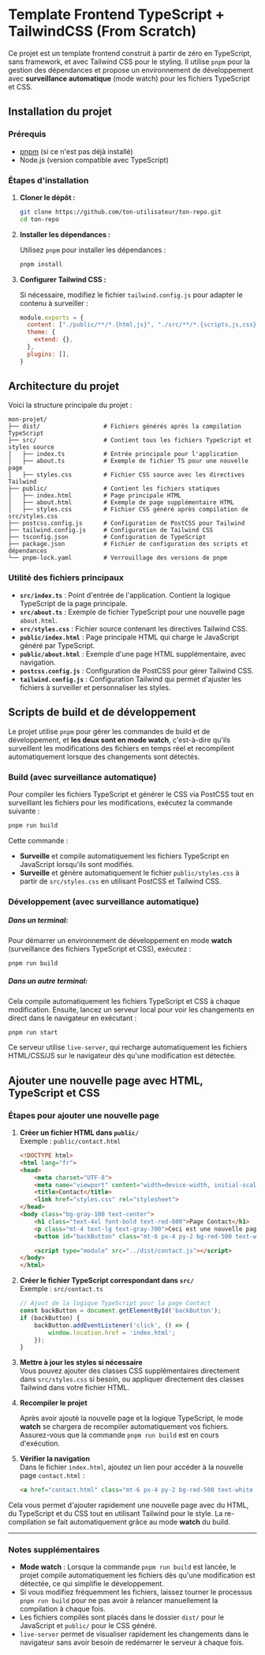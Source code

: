 
# Template Frontend TypeScript + TailwindCSS (From Scratch)

Ce projet est un template frontend construit à partir de zéro en TypeScript, sans framework, et avec Tailwind CSS pour le styling. Il utilise `pnpm` pour la gestion des dépendances et propose un environnement de développement avec **surveillance automatique** (mode watch) pour les fichiers TypeScript et CSS.

## Installation du projet

### Prérequis
- [pnpm](https://pnpm.io/installation) (si ce n'est pas déjà installé)
- Node.js (version compatible avec TypeScript)

### Étapes d'installation

1. **Cloner le dépôt :**

   ```bash
   git clone https://github.com/ton-utilisateur/ton-repo.git
   cd ton-repo
   ```

2. **Installer les dépendances :**

   Utilisez `pnpm` pour installer les dépendances :

   ```bash
   pnpm install
   ```

3. **Configurer Tailwind CSS :**

   Si nécessaire, modifiez le fichier `tailwind.config.js` pour adapter le contenu à surveiller :

   ```js
   module.exports = {
     content: ["./public/**/*.{html,js}", "./src/**/*.{scripts,js,css}"],
     theme: {
       extend: {},
     },
     plugins: [],
   }
   ```

## Architecture du projet

Voici la structure principale du projet :

```
mon-projet/
├── dist/                  # Fichiers générés après la compilation TypeScript
├── src/                   # Contient tous les fichiers TypeScript et styles source
│   ├── index.ts           # Entrée principale pour l'application
│   ├── about.ts           # Exemple de fichier TS pour une nouvelle page
│   ├── styles.css         # Fichier CSS source avec les directives Tailwind
├── public/                # Contient les fichiers statiques
│   ├── index.html         # Page principale HTML
│   ├── about.html         # Exemple de page supplémentaire HTML
│   ├── styles.css         # Fichier CSS généré après compilation de src/styles.css
├── postcss.config.js      # Configuration de PostCSS pour Tailwind
├── tailwind.config.js     # Configuration de Tailwind CSS
├── tsconfig.json          # Configuration de TypeScript
├── package.json           # Fichier de configuration des scripts et dépendances
└── pnpm-lock.yaml         # Verrouillage des versions de pnpm
```

### Utilité des fichiers principaux

- **`src/index.ts`** : Point d'entrée de l'application. Contient la logique TypeScript de la page principale.
- **`src/about.ts`** : Exemple de fichier TypeScript pour une nouvelle page `about.html`. 
- **`src/styles.css`** : Fichier source contenant les directives Tailwind CSS.
- **`public/index.html`** : Page principale HTML qui charge le JavaScript généré par TypeScript.
- **`public/about.html`** : Exemple d'une page HTML supplémentaire, avec navigation.
- **`postcss.config.js`** : Configuration de PostCSS pour gérer Tailwind CSS.
- **`tailwind.config.js`** : Configuration Tailwind qui permet d'ajuster les fichiers à surveiller et personnaliser les styles.

## Scripts de build et de développement

Le projet utilise `pnpm` pour gérer les commandes de build et de développement, et **les deux sont en mode watch**, c'est-à-dire qu'ils surveillent les modifications des fichiers en temps réel et recompilent automatiquement lorsque des changements sont détectés.

### Build (avec surveillance automatique)

Pour compiler les fichiers TypeScript et générer le CSS via PostCSS tout en surveillant les fichiers pour les modifications, exécutez la commande suivante :

```bash
pnpm run build
```

Cette commande :
- **Surveille** et compile automatiquement les fichiers TypeScript en JavaScript lorsqu'ils sont modifiés.
- **Surveille** et génère automatiquement le fichier `public/styles.css` à partir de `src/styles.css` en utilisant PostCSS et Tailwind CSS.

### Développement (avec surveillance automatique)

##### Dans un terminal: 

Pour démarrer un environnement de développement en mode **watch** (surveillance des fichiers TypeScript et CSS), exécutez :

```bash
pnpm run build
```

##### Dans un autre terminal: 

Cela compile automatiquement les fichiers TypeScript et CSS à chaque modification. Ensuite, lancez un serveur local pour voir les changements en direct dans le navigateur en exécutant :

```bash
pnpm run start
```

Ce serveur utilise `live-server`, qui recharge automatiquement les fichiers HTML/CSS/JS sur le navigateur dès qu'une modification est détectée.

## Ajouter une nouvelle page avec HTML, TypeScript et CSS

### Étapes pour ajouter une nouvelle page

1. **Créer un fichier HTML dans `public/`**  
   Exemple : `public/contact.html`

   ```html
   <!DOCTYPE html>
   <html lang="fr">
   <head>
       <meta charset="UTF-8">
       <meta name="viewport" content="width=device-width, initial-scale=1.0">
       <title>Contact</title>
       <link href="styles.css" rel="stylesheet">
   </head>
   <body class="bg-gray-100 text-center">
       <h1 class="text-4xl font-bold text-red-600">Page Contact</h1>
       <p class="mt-4 text-lg text-gray-700">Ceci est une nouvelle page.</p>
       <button id="backButton" class="mt-6 px-4 py-2 bg-red-500 text-white rounded hover:bg-red-700">Retour à la page principale</button>

       <script type="module" src="../dist/contact.js"></script>
   </body>
   </html>
   ```

2. **Créer le fichier TypeScript correspondant dans `src/`**  
   Exemple : `src/contact.ts`

   ```ts
   // Ajout de la logique TypeScript pour la page Contact
   const backButton = document.getElementById('backButton');
   if (backButton) {
       backButton.addEventListener('click', () => {
           window.location.href = 'index.html';
       });
   }
   ```

3. **Mettre à jour les styles si nécessaire**  
   Vous pouvez ajouter des classes CSS supplémentaires directement dans `src/styles.css` si besoin, ou appliquer directement des classes Tailwind dans votre fichier HTML.

4. **Recompiler le projet**

   Après avoir ajouté la nouvelle page et la logique TypeScript, le mode **watch** se chargera de recompiler automatiquement vos fichiers. Assurez-vous que la commande `pnpm run build` est en cours d'exécution.

5. **Vérifier la navigation**  
   Dans le fichier `index.html`, ajoutez un lien pour accéder à la nouvelle page `contact.html` :

   ```html
   <a href="contact.html" class="mt-6 px-4 py-2 bg-red-500 text-white rounded hover:bg-red-700">Accéder à la page Contact</a>
   ```

Cela vous permet d'ajouter rapidement une nouvelle page avec du HTML, du TypeScript et du CSS tout en utilisant Tailwind pour le style. La re-compilation se fait automatiquement grâce au mode **watch** du build.

---

### Notes supplémentaires

- **Mode watch** : Lorsque la commande `pnpm run build` est lancée, le projet compile automatiquement les fichiers dès qu'une modification est détectée, ce qui simplifie le développement.
- Si vous modifiez fréquemment les fichiers, laissez tourner le processus `pnpm run build` pour ne pas avoir à relancer manuellement la compilation à chaque fois.
- Les fichiers compilés sont placés dans le dossier `dist/` pour le JavaScript et `public/` pour le CSS généré.
- `live-server` permet de visualiser rapidement les changements dans le navigateur sans avoir besoin de redémarrer le serveur à chaque fois.
